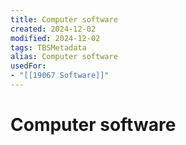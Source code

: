 ```yaml
---
title: Computer software
created: 2024-12-02
modified: 2024-12-02
tags: TBSMetadata
alias: Computer software
usedFor:
- "[[19067 Software]]"
---
```

# Computer software
